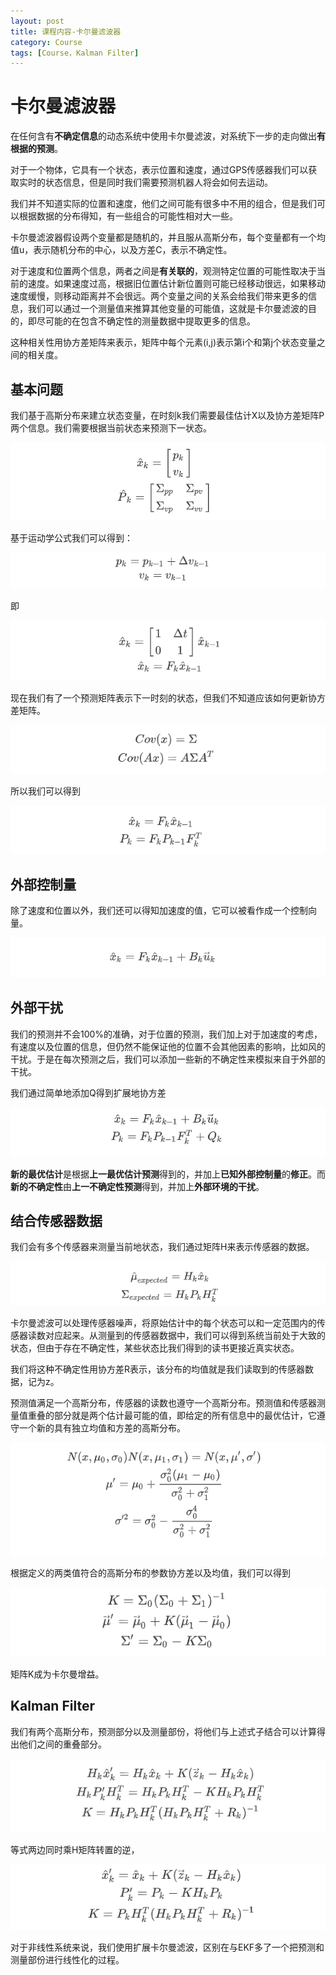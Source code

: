 ```yaml
---
layout: post
title: 课程内容-卡尔曼滤波器
category: Course
tags: [Course，Kalman Filter]
---
```


# 卡尔曼滤波器

在任何含有**不确定信息**的动态系统中使用卡尔曼滤波，对系统下一步的走向做出**有根据的预测**。

对于一个物体，它具有一个状态，表示位置和速度，通过GPS传感器我们可以获取实时的状态信息，但是同时我们需要预测机器人将会如何去运动。

我们并不知道实际的位置和速度，他们之间可能有很多中不用的组合，但是我们可以根据数据的分布得知，有一些组合的可能性相对大一些。

卡尔曼滤波器假设两个变量都是随机的，并且服从高斯分布，每个变量都有一个均值u，表示随机分布的中心，以及方差C，表示不确定性。

对于速度和位置两个信息，两者之间是**有关联的**，观测特定位置的可能性取决于当前的速度。如果速度过高，根据旧位置估计新位置则可能已经移动很远，如果移动速度缓慢，则移动距离并不会很远。两个变量之间的关系会给我们带来更多的信息，我们可以通过一个测量值来推算其他变量的可能值，这就是卡尔曼滤波的目的，即尽可能的在包含不确定性的测量数据中提取更多的信息。

这种相关性用协方差矩阵来表示，矩阵中每个元素(i,j)表示第i个和第j个状态变量之间的相关度。

## 基本问题

我们基于高斯分布来建立状态变量，在时刻k我们需要最佳估计X以及协方差矩阵P两个信息。我们需要根据当前状态来预测下一状态。

![](..\img\1218\1.png)

基于运动学公式我们可以得到：

![](..\img\1218\2.png)

即

![](..\img\1218\3.png)

现在我们有了一个预测矩阵表示下一时刻的状态，但我们不知道应该如何更新协方差矩阵。

![](..\img\1218\4.png)

所以我们可以得到

![](..\img\1218\5.png)

## 外部控制量

除了速度和位置以外，我们还可以得知加速度的值，它可以被看作成一个控制向量。

![](..\img\1218\6.png)

## 外部干扰

我们的预测并不会100%的准确，对于位置的预测，我们加上对于加速度的考虑，有速度以及位置的信息，但仍然不能保证他的位置不会其他因素的影响，比如风的干扰。于是在每次预测之后，我们可以添加一些新的不确定性来模拟来自于外部的干扰。

我们通过简单地添加Q得到扩展地协方差

![](..\img\1218\7.png)

**新的最优估计**是根据**上一最优估计预测**得到的，并加上**已知外部控制量**的**修正**。而**新的不确定性**由**上一不确定性预测**得到，并加上**外部环境的干扰**。

## 结合传感器数据

我们会有多个传感器来测量当前地状态，我们通过矩阵H来表示传感器的数据。

![](..\img\1218\8.png)

卡尔曼滤波可以处理传感器噪声，将原始估计中的每个状态可以和一定范围内的传感器读数对应起来。从测量到的传感器数据中，我们可以得到系统当前处于大致的状态，但由于存在不确定性，某些状态比我们得到的读书更接近真实状态。

我们将这种不确定性用协方差R表示，该分布的均值就是我们读取到的传感器数据，记为z。

预测值满足一个高斯分布，传感器的读数也遵守一个高斯分布。预测值和传感器测量值重叠的部分就是两个估计最可能的值，即给定的所有信息中的最优估计，它遵守一个新的具有独立均值和方差的高斯分布。

![](..\img\1218\9.png)													

根据定义的两类值符合的高斯分布的参数协方差以及均值，我们可以得到

![](..\img\1218\10.png)

矩阵K成为卡尔曼增益。

## Kalman Filter

我们有两个高斯分布，预测部分以及测量部份，将他们与上述式子结合可以计算得出他们之间的重叠部分。

![](..\img\1218\11.png)

等式两边同时乘H矩阵转置的逆，

![](..\img\1218\12.png)

对于非线性系统来说，我们使用扩展卡尔曼滤波，区别在与EKF多了一个把预测和测量部份进行线性化的过程。

